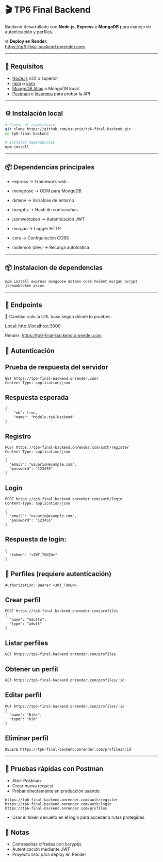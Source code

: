 # 🎬 TP6 Final Backend

Backend desarrollado con **Node.js**, **Express** y **MongoDB** para manejo de autenticación y perfiles.

🌐 **Deploy en Render:**  
https://tp6-final-backend.onrender.com

---

## 📌 Requisitos

- [Node.js](https://nodejs.org/) v20 o superior  
- [npm](https://www.npmjs.com/) o [yarn](https://yarnpkg.com/)  
- [MongoDB Atlas](https://www.mongodb.com/atlas) o MongoDB local  
- [Postman](https://www.postman.com/) o [Insomnia](https://insomnia.rest/) para probar la API  

---

## ⚙️ Instalación local

```bash
# Clonar el repositorio
git clone https://github.com/usuario/tp6-final-backend.git
cd tp6-final-backend

# Instalar dependencias
npm install
```
---

## 📦 Dependencias principales
- express → Framework web

- mongoose → ODM para MongoDB

- dotenv → Variables de entorno

- bcryptjs → Hash de contraseñas

- jsonwebtoken → Autenticación JWT

- morgan → Logger HTTP

- cors → Configuración CORS

- nodemon (dev) → Recarga automática

---
## 📦 Instalacion de dependencias
```
npm install express mongoose dotenv cors helmet morgan bcrypt jsonwebtoken axios
```
---

## 📡 Endpoints
🔹 Cambiar solo la URL base según dónde lo pruebes:

Local: http://localhost:3000

Render: https://tp6-final-backend.onrender.com

## 🔐 Autenticación
## Prueba de respuesta del servidor
```
GET https://tp6-final-backend.onrender.com/
Content-Type: application/json
```
## Respuesta esperada
```
{
    "ok": true,
    "name": "Modelo-tp6-backend"
}
```

## Registro
```
POST https://tp6-final-backend.onrender.com/auth/register
Content-Type: application/json

{
  "email": "usuario@example.com",
  "password": "123456"
}
```
## Login
```
POST https://tp6-final-backend.onrender.com/auth/login
Content-Type: application/json

{
  "email": "usuario@example.com",
  "password": "123456"
}
```
## Respuesta de login:
```
{
  "token": "<JWT_TOKEN>"
}
```
## 👤 Perfiles (requiere autenticación)
```
Authorization: Bearer <JWT_TOKEN>
```
## Crear perfil
```
POST https://tp6-final-backend.onrender.com/profiles
{
  "name": "Adulto",
  "type": "adult"
}
```
## Listar perfiles
```
GET https://tp6-final-backend.onrender.com/profiles
```
## Obtener un perfil
```
GET https://tp6-final-backend.onrender.com/profiles/:id
```
## Editar perfil
```
PUT https://tp6-final-backend.onrender.com/profiles/:id
{
  "name": "Niño",
  "type": "kid"
}
```
## Eliminar perfil
```
DELETE https://tp6-final-backend.onrender.com/profiles/:id
```
---
## 🧪 Pruebas rápidas con Postman
-  Abrir Postman
-  Crear nueva request
-  Probar directamente en producción usando:
```
https://tp6-final-backend.onrender.com/auth/register
https://tp6-final-backend.onrender.com/auth/login
https://tp6-final-backend.onrender.com/profiles
```
- Usar el token devuelto en el login para acceder a rutas protegidas.
 ## 📜 Notas
- Contraseñas cifradas con bcryptjs
- Autenticación mediante JWT
- Proyecto listo para deploy en Render





